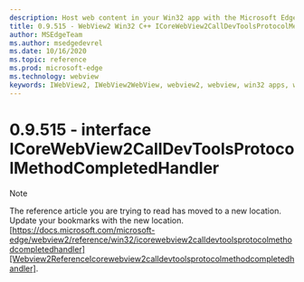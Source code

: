 ```yaml
---
description: Host web content in your Win32 app with the Microsoft Edge WebView2 control
title: 0.9.515 - WebView2 Win32 C++ ICoreWebView2CallDevToolsProtocolMethodCompletedHandler
author: MSEdgeTeam
ms.author: msedgedevrel
ms.date: 10/16/2020
ms.topic: reference
ms.prod: microsoft-edge
ms.technology: webview
keywords: IWebView2, IWebView2WebView, webview2, webview, win32 apps, win32, edge, ICoreWebView2, ICoreWebView2Controller, browser control, edge html
---
```


# 0.9.515 - interface ICoreWebView2CallDevToolsProtocolMethodCompletedHandler 

> [!NOTE]
> The reference article you are trying to read has moved to a new location.  
> Update your bookmarks with the new location.  
> [https://docs.microsoft.com/microsoft-edge/webview2/reference/win32/icorewebview2calldevtoolsprotocolmethodcompletedhandler][Webview2ReferenceIcorewebview2calldevtoolsprotocolmethodcompletedhandler].  

[Webview2ReferenceIcorewebview2calldevtoolsprotocolmethodcompletedhandler]: /microsoft-edge/webview2/reference/win32/icorewebview2calldevtoolsprotocolmethodcompletedhandler "interface ICoreWebView2CallDevToolsProtocolMethodCompletedHandler | Microsoft Docs"
